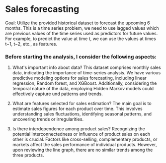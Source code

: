 # Sales forecasting 
Goal: Utilize the provided historical dataset to forecast the upcoming 6 months.
This is a time series problem, we need to use lagged values which are previous values of the time series used as predictors for future values.
For example, to predict the value at time t, we can use the values at times t−1, t−2, etc., as features.

### Before starting the analysis, I consider the following aspects:

1. What's important info about data?
This dataset comprises monthly sales data, indicating the importance of time-series analysis. We have various predictive modeling options for sales forecasting, including linear regression, Random forest, and XGBoost. Additionally, considering the temporal nature of the data, employing Hidden Markov models could effectively capture und
patterns and trends.

2. What are features selected for sales estimation?
The main goal is to estimate sales figures for each product over time. This involves understanding sales fluctuations, identifying seasonal patterns, and uncovering
trends or irregularities.

3. Is there interdependence among product sales?
 Recognizing the potential interconnectedness or influence of product sales on each other is crucial. Factors like cross-selling, complementary products, or markets
affect the sales performance of individual products. However, upon reviewing the line graph, there are no similar trends among the three products.
